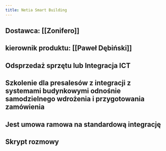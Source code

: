 ```yaml
---
title: Netia Smart Building
---
```


## Dostawca: [[Zonifero]]
## kierownik produktu: [[Paweł Dębiński]]
## Odsprzedaż sprzętu lub Integracja ICT
## Szkolenie dla presalesów z integracji z systemami budynkowymi odnośnie samodzielnego wdrożenia i przygotowania zamówienia
## Jest umowa ramowa na standardową integrację
## Skrypt rozmowy
